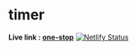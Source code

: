 # timer

**Live link : [one-stop](https://one-stop.netlify.app/)** [![Netlify Status](https://api.netlify.com/api/v1/badges/e31a5798-6d85-4cc7-a626-72f6f81d1636/deploy-status)](https://trackaround.netlify.app/)
